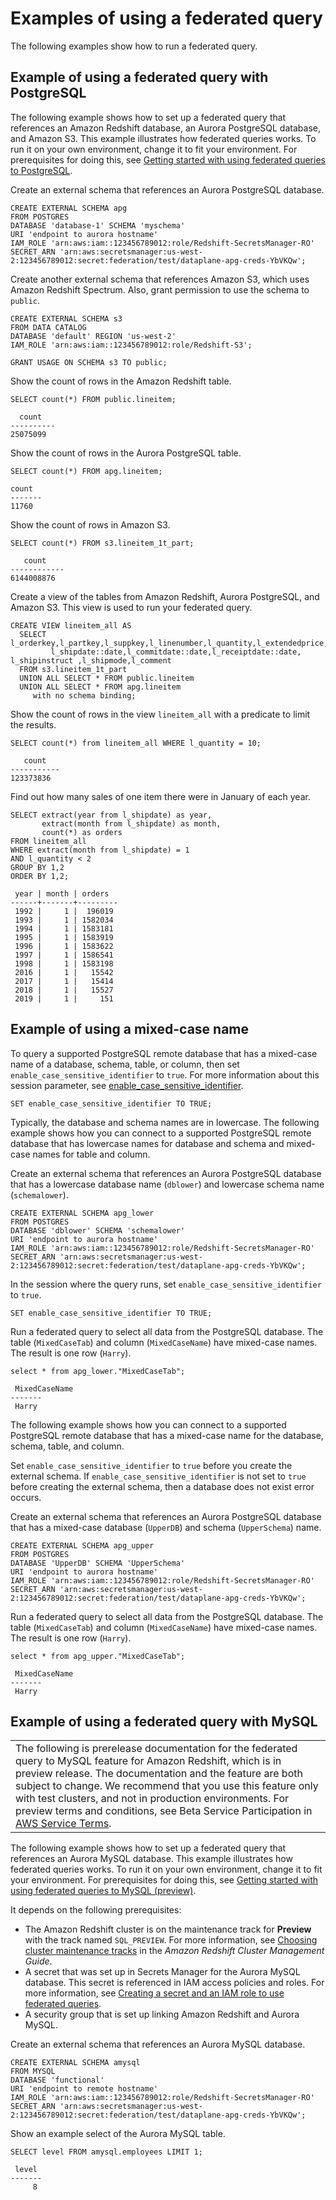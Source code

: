 # Examples of using a federated query<a name="federated_query_example"></a>

The following examples show how to run a federated query\.

## Example of using a federated query with PostgreSQL<a name="federated_query_example_postgres"></a>

The following example shows how to set up a federated query that references an Amazon Redshift database, an Aurora PostgreSQL database, and Amazon S3\. This example illustrates how federated queries works\. To run it on your own environment, change it to fit your environment\. For prerequisites for doing this, see [Getting started with using federated queries to PostgreSQL](getting-started-federated.md)\. 

Create an external schema that references an Aurora PostgreSQL database\.

```
CREATE EXTERNAL SCHEMA apg
FROM POSTGRES
DATABASE 'database-1' SCHEMA 'myschema'
URI 'endpoint to aurora hostname'
IAM_ROLE 'arn:aws:iam::123456789012:role/Redshift-SecretsManager-RO'
SECRET_ARN 'arn:aws:secretsmanager:us-west-2:123456789012:secret:federation/test/dataplane-apg-creds-YbVKQw';
```

Create another external schema that references Amazon S3, which uses Amazon Redshift Spectrum\. Also, grant permission to use the schema to `public`\. 

```
CREATE EXTERNAL SCHEMA s3 
FROM DATA CATALOG 
DATABASE 'default' REGION 'us-west-2' 
IAM_ROLE 'arn:aws:iam::123456789012:role/Redshift-S3'; 

GRANT USAGE ON SCHEMA s3 TO public;
```

Show the count of rows in the Amazon Redshift table\. 

```
SELECT count(*) FROM public.lineitem;
            
  count
----------
25075099
```

Show the count of rows in the Aurora PostgreSQL table\. 

```
SELECT count(*) FROM apg.lineitem;
            
count
-------
11760
```

Show the count of rows in Amazon S3\. 

```
SELECT count(*) FROM s3.lineitem_1t_part;
            
   count
------------
6144008876
```

Create a view of the tables from Amazon Redshift, Aurora PostgreSQL, and Amazon S3\. This view is used to run your federated query\. 

```
CREATE VIEW lineitem_all AS
  SELECT l_orderkey,l_partkey,l_suppkey,l_linenumber,l_quantity,l_extendedprice,l_discount,l_tax,l_returnflag,l_linestatus,
         l_shipdate::date,l_commitdate::date,l_receiptdate::date, l_shipinstruct ,l_shipmode,l_comment 
  FROM s3.lineitem_1t_part 
  UNION ALL SELECT * FROM public.lineitem 
  UNION ALL SELECT * FROM apg.lineitem 
     with no schema binding;
```

Show the count of rows in the view `lineitem_all` with a predicate to limit the results\. 

```
SELECT count(*) from lineitem_all WHERE l_quantity = 10;
               
   count
-----------
123373836
```

Find out how many sales of one item there were in January of each year\. 

```
SELECT extract(year from l_shipdate) as year,
       extract(month from l_shipdate) as month,
       count(*) as orders
FROM lineitem_all
WHERE extract(month from l_shipdate) = 1
AND l_quantity < 2
GROUP BY 1,2
ORDER BY 1,2;

 year | month | orders
------+-------+---------
 1992 |     1 |  196019
 1993 |     1 | 1582034
 1994 |     1 | 1583181
 1995 |     1 | 1583919
 1996 |     1 | 1583622
 1997 |     1 | 1586541
 1998 |     1 | 1583198
 2016 |     1 |   15542
 2017 |     1 |   15414
 2018 |     1 |   15527
 2019 |     1 |     151
```

## Example of using a mixed\-case name<a name="federated_query_example_postgres-mixed"></a>

To query a supported PostgreSQL remote database that has a mixed\-case name of a database, schema, table, or column, then set `enable_case_sensitive_identifier` to `true`\. For more information about this session parameter, see [enable\_case\_sensitive\_identifier](r_enable_case_sensitive_identifier.md)\. 

```
SET enable_case_sensitive_identifier TO TRUE;
```

Typically, the database and schema names are in lowercase\. The following example shows how you can connect to a supported PostgreSQL remote database that has lowercase names for database and schema and mixed\-case names for table and column\. 

Create an external schema that references an Aurora PostgreSQL database that has a lowercase database name \(`dblower`\) and lowercase schema name \(`schemalower`\)\. 

```
CREATE EXTERNAL SCHEMA apg_lower
FROM POSTGRES
DATABASE 'dblower' SCHEMA 'schemalower'
URI 'endpoint to aurora hostname'
IAM_ROLE 'arn:aws:iam::123456789012:role/Redshift-SecretsManager-RO'
SECRET_ARN 'arn:aws:secretsmanager:us-west-2:123456789012:secret:federation/test/dataplane-apg-creds-YbVKQw';
```

In the session where the query runs, set `enable_case_sensitive_identifier` to `true`\.

```
SET enable_case_sensitive_identifier TO TRUE;
```

Run a federated query to select all data from the PostgreSQL database\. The table \(`MixedCaseTab`\) and column \(`MixedCaseName`\) have mixed\-case names\. The result is one row \(`Harry`\)\. 

```
select * from apg_lower."MixedCaseTab";
```

```
 MixedCaseName
-------
 Harry
```

The following example shows how you can connect to a supported PostgreSQL remote database that has a mixed\-case name for the database, schema, table, and column\. 

Set `enable_case_sensitive_identifier` to `true` before you create the external schema\. If `enable_case_sensitive_identifier` is not set to `true` before creating the external schema, then a database does not exist error occurs\.

Create an external schema that references an Aurora PostgreSQL database that has a mixed\-case database \(`UpperDB`\) and schema \(`UpperSchema`\) name\.

```
CREATE EXTERNAL SCHEMA apg_upper
FROM POSTGRES
DATABASE 'UpperDB' SCHEMA 'UpperSchema'
URI 'endpoint to aurora hostname'
IAM_ROLE 'arn:aws:iam::123456789012:role/Redshift-SecretsManager-RO'
SECRET_ARN 'arn:aws:secretsmanager:us-west-2:123456789012:secret:federation/test/dataplane-apg-creds-YbVKQw';
```

Run a federated query to select all data from the PostgreSQL database\. The table \(`MixedCaseTab`\) and column \(`MixedCaseName`\) have mixed\-case names\. The result is one row \(`Harry`\)\. 

```
select * from apg_upper."MixedCaseTab";
```

```
 MixedCaseName
-------
 Harry
```

## Example of using a federated query with MySQL<a name="federated_query_example_mysql"></a>


|  | 
| --- |
| The following is prerelease documentation for the federated query to MySQL feature for Amazon Redshift, which is in preview release\. The documentation and the feature are both subject to change\. We recommend that you use this feature only with test clusters, and not in production environments\. For preview terms and conditions, see Beta Service Participation in [AWS Service Terms](https://aws.amazon.com/service-terms/)\.   | 

The following example shows how to set up a federated query that references an Aurora MySQL database\. This example illustrates how federated queries works\. To run it on your own environment, change it to fit your environment\. For prerequisites for doing this, see [Getting started with using federated queries to MySQL \(preview\)](getting-started-federated-mysql.md)\. 

It depends on the following prerequisites: 
+ The Amazon Redshift cluster is on the maintenance track for **Preview** with the track named `SQL_PREVIEW`\. For more information, see [Choosing cluster maintenance tracks](https://docs.aws.amazon.com/redshift/latest/mgmt/working-with-clusters.html#rs-mgmt-maintenance-tracks) in the *Amazon Redshift Cluster Management Guide*\. 
+ A secret that was set up in Secrets Manager for the Aurora MySQL database\. This secret is referenced in IAM access policies and roles\. For more information, see [Creating a secret and an IAM role to use federated queries](federated-create-secret-iam-role.md)\. 
+ A security group that is set up linking Amazon Redshift and Aurora MySQL\. 

Create an external schema that references an Aurora MySQL database\. 

```
CREATE EXTERNAL SCHEMA amysql
FROM MYSQL
DATABASE 'functional'
URI 'endpoint to remote hostname'
IAM_ROLE 'arn:aws:iam::123456789012:role/Redshift-SecretsManager-RO'
SECRET_ARN 'arn:aws:secretsmanager:us-west-2:123456789012:secret:federation/test/dataplane-apg-creds-YbVKQw';
```

Show an example select of the Aurora MySQL table\. 

```
SELECT level FROM amysql.employees LIMIT 1;
            
 level
-------
     8
```